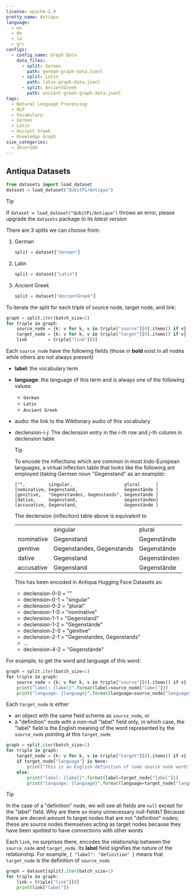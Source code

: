 ```yaml
---
license: apache-2.0
pretty_name: Antiqua
language:
  - en
  - de
  - la
  - grc
configs:
  - config_name: Graph Data
    data_files:
      - split: German
        path: german-graph-data.jsonl
      - split: Latin
        path: latin-graph-data.jsonl
      - split: AncientGreek
        path: ancient-greek-graph-data.jsonl
tags:
  - Natural Language Processing
  - NLP
  - Vocabulary
  - German
  - Latin
  - Ancient Greek
  - Knowledge Graph
size_categories:
  - 1K<n<10K
---
```


Antiqua Datasets
----------------

```python
from datasets import load_dataset
dataset = load_dataset("QubitPi/Antiqua")
```

> [!TIP]
> If `dataset = load_dataset("QubitPi/Antiqua")` throws an error, please upgrade the `datasets` package to its
> _latest version_

There are 3 splits we can choose from:

1. German

   ```python
   split = dataset["German"]
   ```

2. Latin

   ```python
   split = dataset["Latin"]
   ```

3. Ancient Greek

   ```python
   split = dataset["AncientGreek"]
   ```

To iterate the split for each triple of source node, target node, and link:

```python
graph = split.iter(batch_size=1)
for triple in graph:
    source_node = {k: v for k, v in triple["source"][0].items() if v}
    target_node = {k: v for k, v in triple["target"][0].items() if v}
    link        = triple["link"][0]
```

Each `source_node` have the following fields (those in __bold__ exist in all nodes while others are not always present)

- __label__: the vocabulary term
- __language__: the language of this term and is always one of the following values:

  - `German`
  - `Latin`
  - `Ancient Greek`

- audio: the link to the Wiktionary audio of this vocabulary
- declension-_i_-_j_: The declension entry in the _i_-th row and _j_-th column in declension table

  > [!TIP]
  >
  > To encode the inflections which are common in most Indo-European languages, a virtual inflection table that looks
  > like the following are employed (taking German noun "Gegenstand" as an example):
  >
  > ```
  > ["",         singular,                    plural      ]
  > [nominative, Gegenstand,                  Gegenstände ]
  > [genitive,   "Gegenstandes, Gegenstands", Gegenstände ]
  > [dative,     Gegenstand,                  Gegenständen]
  > [accusative, Gegenstand,                  Gegenstände ]
  > ```
  >
  > The declension (inflection) table above is equivalent to
  >
  > <table><tbody>
  >   <tr>
  >     <td></td>
  >     <td>singular</td>
  >     <td>plural</td>
  >   </tr>
  >   <tr>
  >     <td>nominative</td>
  >     <td>Gegenstand</td>
  >     <td>Gegenstände</td>
  >   </tr>
  >   <tr>
  >     <td>genitive</td>
  >     <td>Gegenstandes, Gegenstands</td>
  >     <td>Gegenstände</td>
  >   </tr>
  >   <tr>
  >     <td>dative</td>
  >     <td>Gegenstand</td>
  >     <td>Gegenständen</td>
  >   </tr>
  >   <tr>
  >     <td>accusative</td>
  >     <td>Gegenstand</td>
  >     <td>Gegenstände</td>
  >   </tr>
  > </tbody>
  > </table>
  >
  > This has been encoded in Antiqua Hugging Face Datasets as:
  >
  > - declension-0-0 = ""
  > - declension-0-1 = "singular"
  > - declension-0-2 = "plural"
  > - declension-1-0 = "nominative"
  > - declension-1-1 = "Gegenstand"
  > - declension-1-2 = "Gegenstände"
  > - declension-2-0 = "genitive"
  > - declension-2-1 = "Gegenstandes, Gegenstands"
  > - ...
  > - declension-4-2 = "Gegenstände"

For example, to get the word and language of this word:

```python
graph = split.iter(batch_size=1)
for triple in graph:
    source_node = {k: v for k, v in triple["source"][0].items() if v}
    print("label: {label}".format(label=source_node["label"]))
    print("language: {language}".format(language=source_node["language"]))
```

Each `target_node` is either

- an object with the same field scheme as `source_node`, or
- a "definition" node with a non-null "label" field only, in which case, the "label" field is the English meaning of the
  word represented by the `source_node` pointing at this `target_node`

```python
graph = split.iter(batch_size=1)
for triple in graph:
    target_node = {k: v for k, v in triple["target"][0].items() if v}
    if target_node["language"] is None:
        print("This is an English definition of some source node word: {definition}".format(definition=target_node["label"]))
    else:
        print("label: {label}".format(label=target_node["label"]))
        print("language: {language}".format(language=target_node["language"]))
```

> [!TIP]
>
> In the case of a "definition" node, we will see all fields are `null` except for the "label" field. Why are there so
> many unnecessary null-fields? Because there are decent amount fo target nodes that are not "definition" nodes; these
> are source nodes themselves acting as target nodes because they have been spotted to have connections with other words

Each `link`, no surprises there, encodes the relationship between the `source_node` and `target_node`. Its __label__
field signifies the nature of the relationship. For example, `{ "label": "definition" }` means that `target_node` is the
definition of `source_node`

```python
graph = dataset[split].iter(batch_size=1)
for triple in graph:
    link = triple["link"][0]
    print(link["label"])
```
